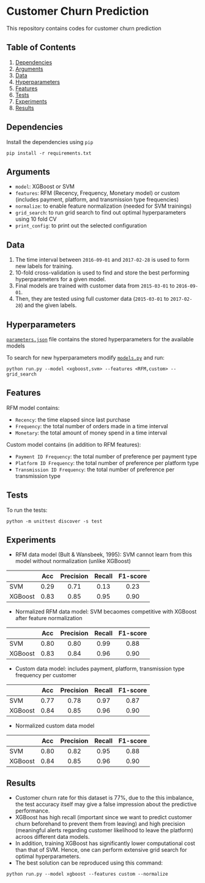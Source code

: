 # Customer Churn Prediction

This repository contains codes for customer churn prediction

## Table of Contents

1. [Dependencies](#dependencies)
2. [Arguments](#arguments)
3. [Data](#data)
4. [Hyperparameters](#hyperparameters)
5. [Features](#features)
6. [Tests](#tests)
7. [Experiments](#experiments)
8. [Results](#results)

## Dependencies

Install the dependencies using `pip`

```
pip install -r requirements.txt
```

## Arguments

- `model`: XGBoost or SVM
- `features`: RFM (Recency, Frequency, Monetary model) or custom (includes payment, platform, and transmission type frequencies)
- `normalize`: to enable feature normalization (needed for SVM trainings)
- `grid_search`: to run grid search to find out optimal hyperparameters using 10 fold CV
- `print_config`: to print out the selected configuration

## Data

1. The time interval between `2016-09-01` and `2017-02-28` is used to form new labels for training.
2. 10-fold cross-validation is used to find and store the best performing hyperparameters for a given model.
3. Final models are trained with customer data from `2015-03-01` to `2016-09-01`.
4. Then, they are tested using full customer data (`2015-03-01` to `2017-02-28`) and the given labels.

## Hyperparameters

[`parameters.json`](parameters.json) file contains the stored hyperparameters for the available models

To search for new hyperparameters modify [`models.py`](models.py) and run:

```
python run.py --model <xgboost,svm> --features <RFM,custom> --grid_search
```

## Features

RFM model contains:
- `Recency`: the time elapsed since last purchase
- `Frequency`: the total number of orders made in a time interval
- `Monetary`: the total amount of money spend in a time interval

Custom model contains (in addition to RFM features):
- `Payment ID Frequency`: the total number of preference per payment type
- `Platform ID Frequency`: the total number of preference per platform type
- `Transmission ID Frequency`: the total number of preference per transmission type

## Tests

To run the tests:

```
python -m unittest discover -s test
```

## Experiments

- RFM data model (Bult & Wansbeek, 1995): SVM cannot learn from this model without normalization (unlike XGBoost)

|         |  Acc | Precision | Recall | F1-score |
|---------|:----:|:---------:|:------:|:--------:|
| SVM     | 0.29 |    0.71   |  0.13  |   0.23   |
| XGBoost | 0.83 |    0.85   |  0.95  |   0.90   |

- Normalized RFM data model: SVM becaomes competitive with XGBoost after feature normalization

|         |  Acc | Precision | Recall | F1-score |
|---------|:----:|:---------:|:------:|:--------:|
| SVM     | 0.80 |    0.80   |  0.99  |   0.88   |
| XGBoost | 0.83 |    0.84   |  0.96  |   0.90   |

- Custom data model: includes payment, platform, transmission type frequency per customer

|         |  Acc | Precision | Recall | F1-score |
|---------|:----:|:---------:|:------:|:--------:|
| SVM     | 0.77 |    0.78   |  0.97  |   0.87   |
| XGBoost | 0.84 |    0.85   |  0.96  |   0.90   |

- Normalized custom data model

|         |  Acc | Precision | Recall | F1-score |
|---------|:----:|:---------:|:------:|:--------:|
| SVM     | 0.80 |    0.82   |  0.95  |   0.88   |
| XGBoost | 0.84 |    0.85   |  0.96  |   0.90   |

## Results

- Customer churn rate for this dataset is 77%, due to the this imbalance, the test accuracy itself may give a false impression about the predictive performance.
- XGBoost has high recall (important since we want to predict customer churn beforehand to prevent them from leaving) and high precision (meaningful alerts regarding customer likelihood to leave the platform) acroos different data models. 
- In addition, training XGBoost has significantly lower computational cost than that of SVM. Hence, one can perform extensive grid search for optimal hyperparameters.
- The best solution can be reproduced using this command:

```
python run.py --model xgboost --features custom --normalize
```
